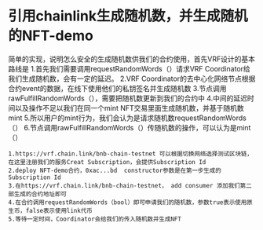 # 引用chainlink生成随机数，并生成随机的NFT-demo

简单的实现，说明怎么安全的生成随机数供我们的合约使用，首先VRF设计的基本路线是
1.首先我们需要调用requestRandomWords（）请求VRF Coordinator给我们生成随机数，会有一定的延迟。
2.VRF Coordinator的去中心化网络节点根据合约event的数据，在线下使用他们的私钥签名并生成随机数
3.节点调用rawFulfillRandomWords（），需要把随机数更新到我们的合约中
4.中间的延迟时间以及操作不足以我们在同一个mint NFT交易里面生成随机数，并基于随机数mint
5.所以用户的mint行为，我们会认为是请求随机数requestRandomWords（）
6.节点调用rawFulfillRandomWords（）传随机数的操作，可以认为是mint（）


```shell
1.https://vrf.chain.link/bnb-chain-testnet 可以根据切换网络选择测试区块链，在这里注册我们的服务Creat Subscription，会提供Subscription Id
2.deploy NFT-demo合约，0xac...bd  constructor参数是在第一步生成的Subscription Id
3.在https://vrf.chain.link/bnb-chain-testnet， add consumer 添加我们第二部生成的合约地址即可
4.在合约调用requestRandomWords（bool）即可申请我们的随机数，参数true表示使用原生币，false表示使用link代币
5.等待一定时间，Coordinator会给我们的传入随机数并生成NFT
```
